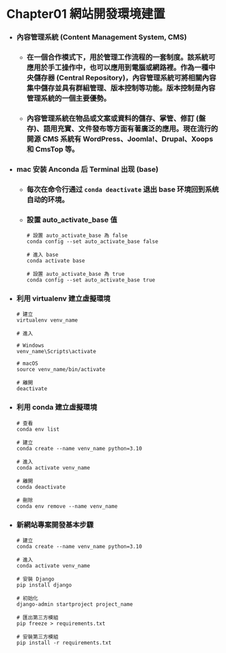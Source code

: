 Chapter01 網站開發環境建置
=====
* ### 內容管理系統 (Content Management System, CMS)
    * ### 在一個合作模式下，用於管理工作流程的一套制度。該系統可應用於手工操作中，也可以應用到電腦或網路裡。作為一種中央儲存器 (Central Repository)，內容管理系統可將相關內容集中儲存並具有群組管理、版本控制等功能。版本控制是內容管理系統的一個主要優勢。
    * ### 內容管理系統在物品或文案或資料的儲存、掌管、修訂 (盤存)、語用充實、文件發布等方面有著廣泛的應用。現在流行的開源 CMS 系統有 WordPress、Joomla!、Drupal、Xoops 和 CmsTop 等。
* ### mac 安装 Anconda 后 Terminal 出现 (base)
    * ### 每次在命令行通过 ```conda deactivate``` 退出 base 环境回到系统自动的环境。
    * ### 設置 auto_activate_base 值
        ```
        # 設置 auto_activate_base 為 false
        conda config --set auto_activate_base false

        # 進入 base
        conda activate base

        # 設置 auto_activate_base 為 true
        conda config --set auto_activate_base true
        ```
* ### 利用 virtualenv 建立虛擬環境
    ```
    # 建立
    virtualenv venv_name
    ```
    ```
    # 進入

    # Windows
    venv_name\Scripts\activate

    # macOS
    source venv_name/bin/activate
    ```
    ```
    # 離開
    deactivate
    ```
* ### 利用 conda 建立虛擬環境
    ```
    # 查看
    conda env list

    # 建立
    conda create --name venv_name python=3.10

    # 進入
    conda activate venv_name

    # 離開
    conda deactivate

    # 刪除
    conda env remove --name venv_name
    ```
* ### 新網站專案開發基本步驟
    ```
    # 建立
    conda create --name venv_name python=3.10

    # 進入
    conda activate venv_name

    # 安裝 Django
    pip install django

    # 初始化
    django-admin startproject project_name

    # 匯出第三方模組
    pip freeze > requirements.txt

    # 安裝第三方模組
    pip install -r requirements.txt
    ```
<br />
